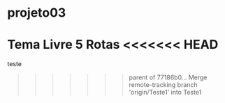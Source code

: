# projeto03
Tema Livre 5 Rotas
<<<<<<< HEAD
=======

teste
>>>>>>> parent of 77186b0... Merge remote-tracking branch 'origin/Teste1' into Teste1
